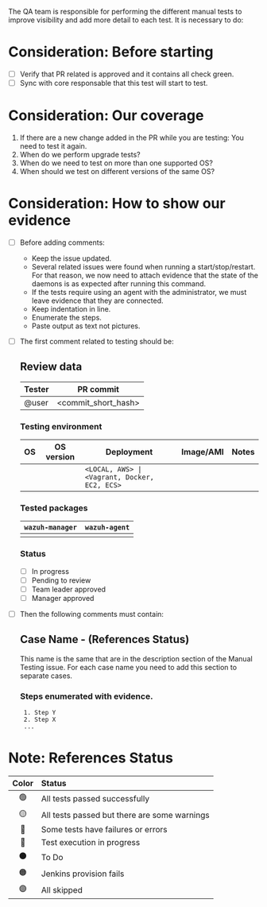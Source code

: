 The QA team is responsible for performing the different manual tests to improve visibility and add more detail to each test. It is necessary to do: 

# Consideration: Before starting

   - [ ] Verify that PR related is approved and it contains all check green.
   - [ ] Sync with core responsable that this test will start to test. 

# Consideration: Our coverage

1. If there are a new change added in the PR while you are testing: You need to test it again.
2. When do we perform upgrade tests?
3. When do we need to test on more than one supported OS?
4. When should we test on different versions of the same OS?


# Consideration: How to show our evidence

- [ ] Before adding comments:

   - Keep the issue updated.
   - Several related issues were found when running a start/stop/restart. For that reason, we now need to attach evidence that the state of the daemons is as expected after running this command.
   - If the tests require using an agent with the administrator, we must leave evidence that they are connected.
   - Keep indentation in line.
   - Enumerate the steps.
   - Paste output as text not pictures.


- [ ] The first comment related to testing should be:
	## Review data

	| Tester | PR commit               | 
	|--------|-------------------------|
	| @user  |  <commit_short_hash>    | 

	### Testing environment

	| OS | OS version | Deployment                                    | Image/AMI | Notes |
	|----|------------|-----------------------------------------------|-----------|-------|
	|    |            | `<LOCAL, AWS> \| <Vagrant, Docker, EC2, ECS>` |           |       |


	### Tested packages

	| `wazuh-manager` | `wazuh-agent` | 
	|-----------------|---------------|
	|                 |               |

	### Status

	- [ ] In progress
	- [ ] Pending to review
	- [ ] Team leader approved
	- [ ] Manager approved

- [ ] Then the following comments must contain:

	## Case Name - (References Status)

	This name is the same that are in the description section of the Manual Testing issue. For each case name you need to add this section to separate cases.

	### Steps enumerated with evidence.

	   1. Step Y
	   2. Step X
	   ...


# Note: References Status

|Color|Status |
|:--:|:--|
|🟢|All tests passed successfully|
|🟡|All tests passed but there are some warnings|
|🔴|Some tests have failures or errors|
|🔵|Test execution in progress|
|⚫|To Do|
|🟠|Jenkins provision fails|
|:purple_circle:| All skipped |
